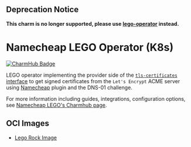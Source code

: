 ## Deprecation Notice

**This charm is no longer supported, please use [lego-operator](https://github.com/canonical/lego-operator) instead.**

# Namecheap LEGO Operator (K8s)

[![CharmHub Badge](https://charmhub.io/namecheap-lego-k8s/badge.svg)](https://charmhub.io/namecheap-lego-k8s)

LEGO operator implementing the provider side of the
[`tls-certificates` interface](https://github.com/canonical/tls-certificates-interface)
to get signed certificates from the `Let's Encrypt` ACME server
using [Namecheap](https://go-acme.github.io/lego/dns/namecheap/) plugin and the DNS-01 challenge.

For more information including guides, integrations, configuration options, see [Namecheap LEGO's Charmhub page](https://charmhub.io/namecheap-lego-k8s).

## OCI Images

- [Lego Rock Image](https://github.com/canonical/lego-rock)
